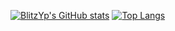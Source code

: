 [![BlitzYp's GitHub stats](https://github-readme-stats.vercel.app/api?username=BlitzYp&show_icons=true&theme=merko)](https://github.com/anuraghazra/github-readme-stats)
[![Top Langs](https://github-readme-stats.vercel.app/api/top-langs/?username=BlitzYp)](https://github.com/anuraghazra/github-readme-stats)
